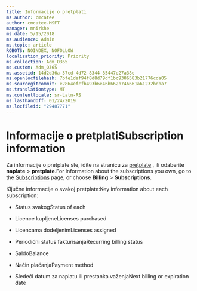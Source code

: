 ```yaml
---
title: Informacije o pretplati
ms.author: cmcatee
author: cmcatee-MSFT
manager: mnirkhe
ms.date: 5/15/2018
ms.audience: Admin
ms.topic: article
ROBOTS: NOINDEX, NOFOLLOW
localization_priority: Priority
ms.collection: Adm_O365
ms.custom: Adm_O365
ms.assetid: 14d2d36a-37cd-4d72-8344-85447e27a38e
ms.openlocfilehash: 7bfe1daf94f8d8d79df1bc9306583b21776cda05
ms.sourcegitcommit: e2864efcfb493b6e46b662b746661a61232bdba7
ms.translationtype: MT
ms.contentlocale: sr-Latn-RS
ms.lasthandoff: 01/24/2019
ms.locfileid: "29487771"
---
```

# <a name="subscription-information"></a><span data-ttu-id="4f737-102">Informacije o pretplati</span><span class="sxs-lookup"><span data-stu-id="4f737-102">Subscription information</span></span>

<span data-ttu-id="4f737-103">Za informacije o pretplate ste, idite na stranicu za [pretplate](https://go.microsoft.com/fwlink/p/?linkid=842054) , ili odaberite **naplate** \> **pretplate**.</span><span class="sxs-lookup"><span data-stu-id="4f737-103">For information about the subscriptions you own, go to the [Subscriptions](https://go.microsoft.com/fwlink/p/?linkid=842054) page, or choose **Billing** \> **Subscriptions**.</span></span>
  
<span data-ttu-id="4f737-104">Ključne informacije o svakoj pretplate:</span><span class="sxs-lookup"><span data-stu-id="4f737-104">Key information about each subscription:</span></span>
  
- <span data-ttu-id="4f737-105">Status svakog</span><span class="sxs-lookup"><span data-stu-id="4f737-105">Status of each</span></span>
    
- <span data-ttu-id="4f737-106">Licence kupljene</span><span class="sxs-lookup"><span data-stu-id="4f737-106">Licenses purchased</span></span>
    
- <span data-ttu-id="4f737-107">Licencama dodeljenim</span><span class="sxs-lookup"><span data-stu-id="4f737-107">Licenses assigned</span></span>
    
- <span data-ttu-id="4f737-108">Periodični status fakturisanja</span><span class="sxs-lookup"><span data-stu-id="4f737-108">Recurring billing status</span></span>
    
- <span data-ttu-id="4f737-109">Saldo</span><span class="sxs-lookup"><span data-stu-id="4f737-109">Balance</span></span>
    
- <span data-ttu-id="4f737-110">Način plaćanja</span><span class="sxs-lookup"><span data-stu-id="4f737-110">Payment method</span></span>
    
- <span data-ttu-id="4f737-111">Sledeći datum za naplatu ili prestanka važenja</span><span class="sxs-lookup"><span data-stu-id="4f737-111">Next billing or expiration date</span></span>
    

